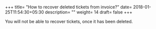 +++
title= "How to recover deleted tickets from invoice?"
date= 2018-01-25T11:54:30+05:30
description= ""
weight= 14
draft= false
+++


You will not be able to recover tickets, once it has been deleted.
